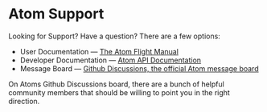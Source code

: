 # Atom Support

Looking for Support? Have a question? There are a few options:

* User Documentation &mdash; [The Atom Flight Manual](https://flight-manual.atom.io)
* Developer Documentation &mdash; [Atom API Documentation](https://atom.io/docs/api/latest)
* Message Board &mdash; [Github Discussions, the official Atom message board](https://github.com/atom/atom/discussions)

On Atoms Github Discussions board, there are a bunch of helpful community members that should be willing to point you in the right direction.
